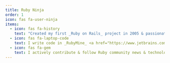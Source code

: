 ```yaml
---
title: Ruby Ninja
order: 1
icon: fas fa-user-ninja
items:
  - icon: fas fa-history
    text: "Created my first _Ruby on Rails_ project in 2005 & passionate ever since"
  - icon: fas fa-laptop-code
    text: I write code in _RubyMine_ <a href="https://www.jetbrains.com/ruby/" target="_blank"><i class="fa fa-external-link-alt"></i></a>, a commercial IDE designed for _Ruby on Rails_ developers
  - icon: fas fa-gem
    text: I actively contribute & follow Ruby community news & technology 
---
```

